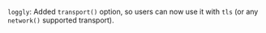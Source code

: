 `loggly`: Added `transport()` option, so users can now use it with `tls` (or any `network()` supported transport).
